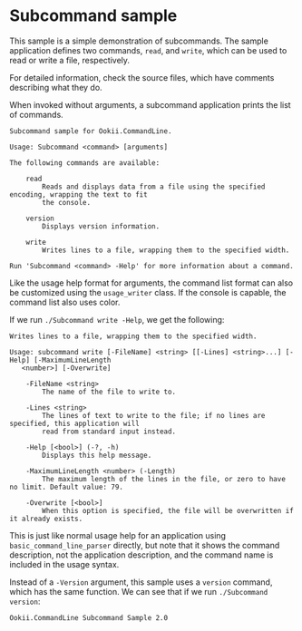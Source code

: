 # Subcommand sample

This sample is a simple demonstration of subcommands. The sample application defines two commands,
`read`, and `write`, which can be used to read or write a file, respectively.

For detailed information, check the source files, which have comments describing what they do.

When invoked without arguments, a subcommand application prints the list of commands.

```text
Subcommand sample for Ookii.CommandLine.

Usage: Subcommand <command> [arguments]

The following commands are available:

    read
        Reads and displays data from a file using the specified encoding, wrapping the text to fit
        the console.

    version
        Displays version information.

    write
        Writes lines to a file, wrapping them to the specified width.

Run 'Subcommand <command> -Help' for more information about a command.
```

Like the usage help format for arguments, the command list format can also be customized using the
`usage_writer` class. If the console is capable, the command list also uses color.

If we run `./Subcommand write -Help`, we get the following:

```text
Writes lines to a file, wrapping them to the specified width.

Usage: subcommand write [-FileName] <string> [[-Lines] <string>...] [-Help] [-MaximumLineLength
   <number>] [-Overwrite]

    -FileName <string>
        The name of the file to write to.

    -Lines <string>
        The lines of text to write to the file; if no lines are specified, this application will
        read from standard input instead.

    -Help [<bool>] (-?, -h)
        Displays this help message.

    -MaximumLineLength <number> (-Length)
        The maximum length of the lines in the file, or zero to have no limit. Default value: 79.

    -Overwrite [<bool>]
        When this option is specified, the file will be overwritten if it already exists.
```

This is just like normal usage help for an application using `basic_command_line_parser` directly,
but note that it shows the command description, not the application description, and the command
name is included in the usage syntax.

Instead of a `-Version` argument, this sample uses a `version` command, which has the same function.
We can see that if we run `./Subcommand version`:

```text
Ookii.CommandLine Subcommand Sample 2.0
```
